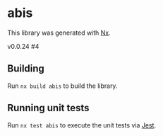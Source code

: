 # abis

This library was generated with [Nx](https://nx.dev).

v0.0.24 #4

## Building

Run `nx build abis` to build the library.

## Running unit tests

Run `nx test abis` to execute the unit tests via [Jest](https://jestjs.io).
